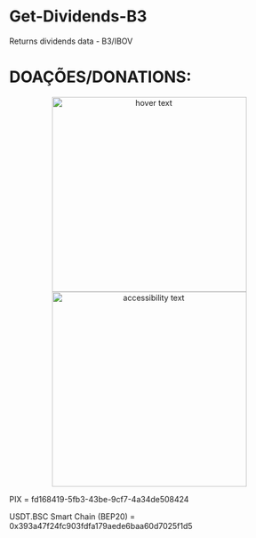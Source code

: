 # Get-Dividends-B3
Returns dividends data - B3/IBOV


# DOAÇÕES/DONATIONS:
<p align="center">
  <img src="https://raw.github.com/ViniciusNette/Get-Dividends-B3/blob/main/pix.png" width="350" title="hover text">
  <img src="https://raw.github.com/ViniciusNette/Get-Dividends-B3/blob/main/pix.png" width="350" alt="accessibility text">
</p>
PIX = fd168419-5fb3-43be-9cf7-4a34de508424

USDT.BSC Smart Chain (BEP20) = 0x393a47f24fc903fdfa179aede6baa60d7025f1d5


